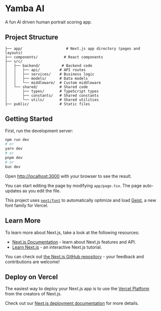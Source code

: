 # Yamba AI

A fun AI driven human portrait scoring app.

## Project Structure

```
├── app/                    # Next.js app directory (pages and layouts)
├── components/            # React components
├── src/
│   ├── backend/          # Backend code
│   │   ├── api/         # API routes
│   │   ├── services/    # Business logic
│   │   ├── models/      # Data models
│   │   └── middleware/  # Custom middleware
│   └── shared/          # Shared code
│       ├── types/       # TypeScript types
│       ├── constants/   # Shared constants
│       └── utils/       # Shared utilities
├── public/              # Static files
```

## Getting Started

First, run the development server:

```bash
npm run dev
# or
yarn dev
# or
pnpm dev
# or
bun dev
```

Open [http://localhost:3000](http://localhost:3000) with your browser to see the result.

You can start editing the page by modifying `app/page.tsx`. The page auto-updates as you edit the file.

This project uses [`next/font`](https://nextjs.org/docs/app/building-your-application/optimizing/fonts) to automatically optimize and load [Geist](https://vercel.com/font), a new font family for Vercel.

## Learn More

To learn more about Next.js, take a look at the following resources:

- [Next.js Documentation](https://nextjs.org/docs) - learn about Next.js features and API.
- [Learn Next.js](https://nextjs.org/learn) - an interactive Next.js tutorial.

You can check out [the Next.js GitHub repository](https://github.com/vercel/next.js) - your feedback and contributions are welcome!

## Deploy on Vercel

The easiest way to deploy your Next.js app is to use the [Vercel Platform](https://vercel.com/new?utm_medium=default-template&filter=next.js&utm_source=create-next-app&utm_campaign=create-next-app-readme) from the creators of Next.js.

Check out our [Next.js deployment documentation](https://nextjs.org/docs/app/building-your-application/deploying) for more details.
